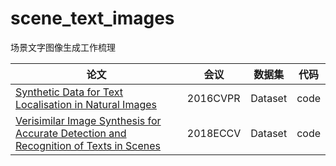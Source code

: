 # scene_text_images
场景文字图像生成工作梳理

|论文|会议|数据集|代码|
|----|----|------|---|
|[Synthetic Data for Text Localisation in Natural Images](https://arxiv.org/abs/1604.06646)|2016CVPR|Dataset|code|
|[Verisimilar Image Synthesis for Accurate Detection and Recognition of Texts in Scenes](https://arxiv.org/abs/1807.03021)|2018ECCV|Dataset|code|
